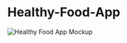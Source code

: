 # Healthy-Food-App
![Healthy Food App Mockup](https://user-images.githubusercontent.com/93480005/233314213-4f1360dd-fdbf-4a88-a9ca-1260c82b9485.PNG)

